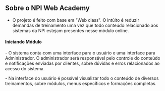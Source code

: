 ## Sobre o NPI Web Academy

 - O projeto é feito com base em "Web class". O intúito é reduzir demandas de treinamento uma vez
 que todo conteúdo relacionado aos sistemas da NPI estejam presentes nesse módulo online.

<h4>Iniciando Módulo</h4>
<p>
    - O sistema conta com uma interface para o usuário e uma interface para Administrador.
    O administrador será responsável pelo controle do conteúdo e notificações enviadas 
    por clientes, sobre dúvidas e erros relacionados ao acesso do sistema.
</p>
<p>
    - Na interface do usuário é possível visualizar todo o conteúdo de diversos treinamentos, sobre
    módulos, menus específicos e formações completas.
</p>
